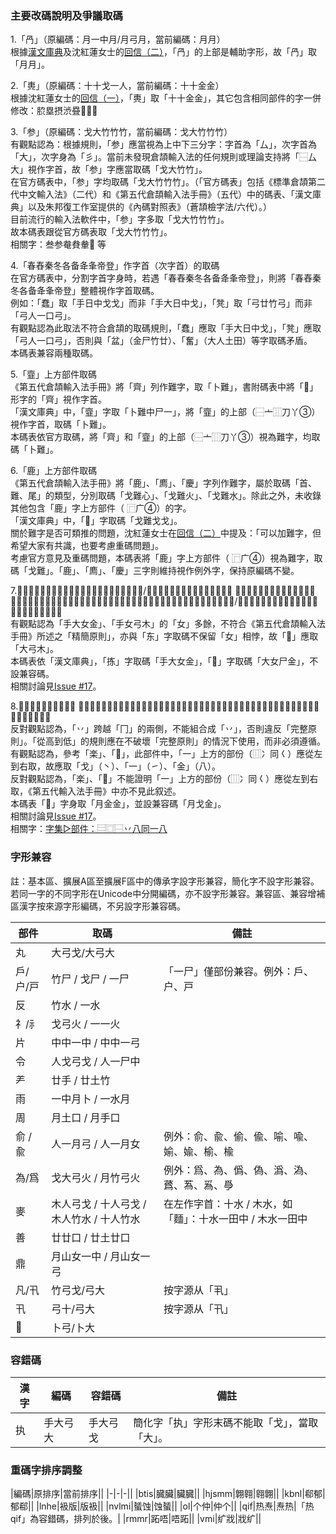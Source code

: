 ### 主要改碼說明及爭議取碼
1.「冎」（原編碼：月一中月/月弓月，當前編碼：月月）<br />
根據[漢文庫典](http://hanculture.com/dic/v.php?dicword=%E5%86%8E)及沈紅蓮女士的[回信（二）](http://ejsoon.win/phpbb/viewtopic.php?f=3&t=793)，「冎」的上部是輔助字形，故「冎」取「月月」。

2.「軣」（原編碼：十十戈一人，當前編碼：十十金金）<br />
根據沈紅蓮女士的[回信（一）](http://ejsoon.win/phpbb/viewtopic.php?f=3&t=789)，「軣」取「十十金金」，其它包含相同部件的字一併修改：䏮塁摂渋疂𮐪𮓼𮛎

3.「参」（原編碼：戈大竹竹竹，當前編碼：戈大竹竹竹）<br />
有觀點認為：根據規則，「参」應當視為上中下三分字：字首為「厶」，次字首為「大」，次字身為「彡」。當前未發現倉頡輸入法的任何規則或理論支持將「⿱厶大」視作字首，故「参」字應當取碼「戈大竹竹」。<br />
在官方碼表中，「参」字均取碼「戈大竹竹竹」。（「官方碼表」包括《標準倉頡第二代中文輸入法》（二代）和《第五代倉頡輸入法手冊》（五代）中的碼表、「漢文庫典」以及朱邦復工作室提供的《內碼對照表》（蒼頡檢字法/六代）。）<br />
目前流行的輸入法軟件中，「参」字多取「戈大竹竹竹」。<br />
故本碼表跟從官方碼表取「戈大竹竹竹」。<br />
相關字：叁参奙貵軬𫊲 等

4.「春舂秦冬各备夅夆帝登」作字首（次字首）的取碼<br />
在官方碼表中，分割字首字身時，若遇「春舂秦冬各备夅夆帝登」，則將「春舂秦冬各备夅夆帝登」整體視作字首取碼。<br />
例如：「蠢」取「手日中戈戈」而非「手大日中戈」，「凳」取「弓廿竹弓」而非「弓人一口弓」。<br />
有觀點認為此取法不符合倉頡的取碼規則，「蠢」應取「手大日中戈」，「凳」應取「弓人一口弓」，否則與「盆」（金尸竹廿）、「奮」（大人土田）等字取碼矛盾。<br />
本碼表兼容兩種取碼。

5.「韲」上方部件取碼<br />
《第五代倉頡輸入法手冊》將「齊」列作難字，取「卜難」，書附碼表中將「𪗇」形字的「齊」視作字首。<br />
「漢文庫典」中，「韲」字取「卜難中尸一」，將「韲」的上部（⿱亠⿲刀丫③）視作字首，取碼「卜難」。<br />
本碼表依官方取碼，將「齊」和「韲」的上部（⿱亠⿲刀丫③）視為難字，均取碼「卜難」。

6.「鹿」上方部件取碼<br />
《第五代倉頡輸入法手冊》將「鹿」、「廌」、「慶」字列作難字，屬於取碼「首、難、尾」的類型，分別取碼「戈難心」、「戈難火」、「戈難水」。除此之外，未收錄其他包含「鹿」字上方部件（ ⿸广④）的字。<br />
「漢文庫典」中，「𢉖」字取碼「戈難戈戈」。<br />
關於難字是否可類推的問題，沈紅蓮女士在[回信（二）](http://ejsoon.win/phpbb/viewtopic.php?f=3&t=793)中提及：「可以加難字，但希望大家有共識，也要考慮重碼問題」。<br />
考慮官方意見及重碼問題，本碼表將「鹿」字上方部件（ ⿸广④）視為難字，取碼「戈難」。「鹿」、「廌」、「慶」三字則維持視作例外字，保持原編碼不變。

7.「𫠣」（「拣」右側）的取碼（原編碼：大女尸金/大女弓木，當前編碼：大女尸金）
「拣」字在「漢文庫典」中取碼「手大女金」，在朱邦復工作室提供的《內碼對照表》中取碼「手大女木」（蒼頡檢字法/六代）。《第五代倉頡輸入法手冊》未收「拣」字。<br />
有觀點認為「手大女金」、「手女弓木」的「女」多餘，不符合《第五代倉頡輸入法手冊》所述之「精簡原則」，亦與「东」字取碼不保留「女」相悖，故「𫠣」應取「大弓木」。<br />
本碼表依「漢文庫典」，「拣」字取碼「手大女金」，「𫠣」字取碼「大女尸金」，不設兼容碼。<br />
相關討論見[Issue #17](https://github.com/Jackchows/Cangjie5/issues/17)。

8.「𫥮」右側部件的取碼
有觀點認為，「𫥮」右側部件是整體字，應從高到低依次取「月」（冂）、「金」（丷）和尾碼「金」（八）。<br />
反對觀點認為，「丷」跨越「冂」的兩側，不能組合成「丷」，否則違反「完整原則」。「從高到低」的規則應在不破壞「完整原則」的情況下使用，而非必須遵循。<br />
有觀點認為，參考「楽」、「𠔜」，此部件中，「一」上方的部份（⿲冫同𡿨）應從左到右取，故應取「戈」（丶）、「一」（㇀）、「金」（八）。<br />
反對觀點認為，「楽」、「𠔜」不能證明「一」上方的部份（⿲冫同𡿨）應從左到右取，《第五代輸入法手冊》中亦不見此叙述。<br />
本碼表「𫥮」字身取「月金金」，並設兼容碼「月戈金」。<br />
相關討論見[Issue #17](https://github.com/Jackchows/Cangjie5/issues/17)。<br />
相關字：[字集▷部件：⿳⿴⿱丷八同一八](https://github.com/Jackchows/Cangjie5/wiki/%E5%AD%97%E9%9B%86%E2%96%B7%E9%83%A8%E4%BB%B6%EF%BC%9A%E2%BF%B3%E2%BF%B4%E2%BF%B1%E4%B8%B7%E5%85%AB%E5%90%8C%E4%B8%80%E5%85%AB)

### 字形兼容
註：基本區、擴展A區至擴展F區中的傳承字設字形兼容，簡化字不設字形兼容。若同一字的不同字形在Unicode中分開編碼，亦不設字形兼容。兼容區、兼容增補區漢字按來源字形編碼，不另設字形兼容碼。

|部件|取碼|備註|
|-|-|-|
|丸|大弓戈/大弓大||
|戶/户/戸|竹尸 / 戈尸 / 一尸|「一尸」僅部份兼容。例外：戶、户、戸|
|反|竹水 / 一水||
|礻/⺬|戈弓火 / 一一火||
|片|中中一中 / 中中一弓||
|令|人戈弓戈 / 人一尸中||
|⺶|廿手 / 廿土竹||
|雨|一中月卜 / 一水月||
|周|月土口 / 月手口||
|俞 / 兪|人一月弓 / 人一月女|例外：俞、兪、偷、偸、喻、喩、媮、婾、榆、楡|
|為/爲|戈大弓火 / 月竹弓火|例外：爲、為、僞、偽、潙、溈、蔿、蒍、𤔡、爳|
|麥|木人弓戈 / 十人弓戈 / 木人竹水 / 十人竹水|在左作字首：十水 / 木水，如「麵」：十水一田中 / 木水一田中|
|善|廿廿口 / 廿土廿口||
|鼎|月山女一中 / 月山女一弓||
|凡/卂|竹弓戈/弓大|按字源从「丮」|
|卂|弓十/弓大|按字源从「卂」|
|𦝠|卜弓/卜大||

### 容錯碼
|漢字|編碼|容錯碼|備註|
|-|-|-|-|
|执|手大弓大|手大弓戈|簡化字「执」字形末碼不能取「戈」，當取「大」。|

### 重碼字排序調整
|編碼|原排序|當前排序||
|-|-|-||
|btis|臓臟|臟臓||
|hjsmm|翺翱|翱翺||
|kbnl|郗郁|郁郗||
|lnhe|衱版|版衱||
|nvlmi|蜑蚀|蚀蜑||
|ol|个仲|仲个||
|qif|热焘|焘热|「热 qif」為容錯碼，排列於後。|
|rmmr|跖唔|唔跖||
|vmi|纩戕|戕纩||